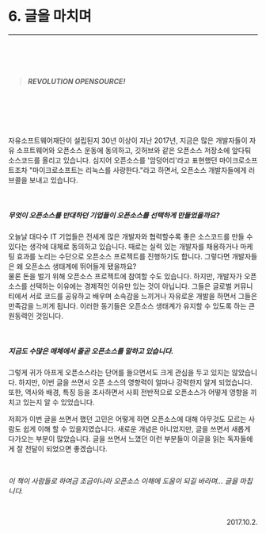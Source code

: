 # 6. 글을 마치며
----
<br><br><br>

> #### *REVOLUTION OPENSOURCE!*

<br><br><br><br>


자유소프트웨어재단이 설립된지 30년 이상이 지난 2017년, 지금은 많은 개발자들이 자유 소프트웨어와 오픈소스 운동에 동의하고, 깃허브와 같은 오픈소스 저장소에 앞다퉈 소스코드를 올리고 있습니다. 심지어 오픈소스를 '암덩어리'라고 표현했던 마이크로소프트조차 "마이크로소프트는 리눅스를 사랑한다."라고 하면서, 오픈소스 개발자들에게 러브콜을 보내고 있습니다.

<br>

##### 무엇이 오픈소스를 반대하던 기업들이 오픈소스를 선택하게 만들었을까요?


오늘날 대다수 IT 기업들은 전세계 많은 개발자와 협력할수록 좋은 소스코드를 만들 수 있다는 생각에 대체로 동의하고 있습니다. 때로는 실력 있는 개발자를 채용하거나 마케팅 효과를 노리는 수단으로 오픈소스 프로젝트를 진행하기도 합니다. 그렇다면 개발자들은 왜 오픈소스 생태계에 뛰어들게 됐을까요?<br>물론 돈을 벌기 위해 오픈소스 프로젝트에 참여할 수도 있습니다. 하지만, 개발자가 오픈소스를 선택하는 이유에는 경제적인 이유만 있는 것이 아닙니다. 그들은 글로벌 커뮤니티에서 서로 코드를 공유하고 배우며 소속감을 느끼거나 자유로운 개발을 하면서 그들은 만족감을 느끼게 됩니다. 이러한 동기들은 오픈소스 생태계가 유지할 수 있도록 하는 큰 원동력인 것입니다.

<br>

##### 지금도 수많은 매체에서 줄곧 오픈소스를 말하고 있습니다.
그렇게 귀가 아프게 오픈소스라는 단어를 들으면서도 크게 관심을 두고 있지는 않았습니다. 하지만, 이번 글을 쓰면서 오픈 소스의 영향력이 얼마나 강력한지 알게 되었습니다. 또한, 역사와 배경, 특징 등을 조사하면서 사회 전반적으로 오픈소스가 어떻게 영향을 끼치고 있는지 알 수 있었습니다.

저희가 이번 글을 쓰면서 했던 고민은 어떻게 하면 오픈소스에 대해 아무것도 모르는 사람도 쉽게 이해 할 수 있을지였습니다. 새로운 개념은 아니었지만, 글을 쓰면서 새롭게 다가오는 부분이 많았습니다. 글을 쓰면서 느꼈던 이런 부분들이 이글을 읽는 독자들에게 잘 전달이 되었으면 좋겠습니다.

<br>

 *이 책이 사람들로 하여금 조금이나마 오픈소스 이해에 도움이 되길 바라며... 글을 마칩니다.*

<br>

<p align= "right">
2017.10.2.
</p>
